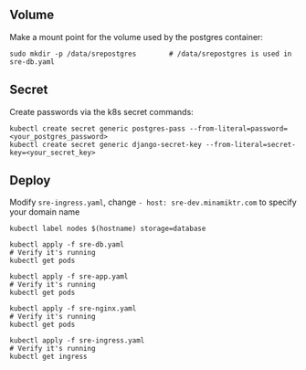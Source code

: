 ## Volume

Make a mount point for the volume used by the postgres container:

```shell
sudo mkdir -p /data/srepostgres        # /data/srepostgres is used in sre-db.yaml
```

## Secret

Create passwords via the k8s secret commands:

```shell
kubectl create secret generic postgres-pass --from-literal=password=<your_postgres_password>
kubectl create secret generic django-secret-key --from-literal=secret-key=<your_secret_key>
```

## Deploy

Modify `sre-ingress.yaml`, change `- host: sre-dev.minamiktr.com` to specify your domain name

```shell
kubectl label nodes $(hostname) storage=database
```

```shell
kubectl apply -f sre-db.yaml
# Verify it's running
kubectl get pods
```

```shell
kubectl apply -f sre-app.yaml
# Verify it's running
kubectl get pods
```

```shell
kubectl apply -f sre-nginx.yaml
# Verify it's running
kubectl get pods
```

```shell
kubectl apply -f sre-ingress.yaml
# Verify it's running
kubectl get ingress
```
